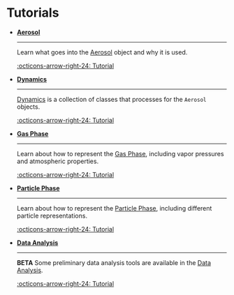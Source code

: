 # Tutorials

<div class="grid cards" markdown>

-   __[Aerosol](Aerosol/index.md)__

    ---

    Learn what goes into the [Aerosol](Aerosol/index.md) object and why it is used.

    [:octicons-arrow-right-24: Tutorial](Aerosol/index.md)

-   __[Dynamics](Dynamics/index.md)__

    ---

    [Dynamics](Dynamics/index.md) is a collection of classes that processes for the `Aerosol` objects.

    [:octicons-arrow-right-24: Tutorial](Dynamics/index.md)

-   __[Gas Phase](Gas_Phase/index.md)__

    ---

    Learn about how to represent the [Gas Phase](Gas_Phase/index.md), including vapor pressures and atmospheric properties.

    [:octicons-arrow-right-24: Tutorial](Gas_Phase/index.md)

-   __[Particle Phase](Particle_Phase)__

    ---

    Learn about how to represent the [Particle Phase](Particle_Phase/index.md), including different particle representations.

    [:octicons-arrow-right-24: Tutorial](Particle_Phase/index.md)

-   __[Data Analysis](Data_Analysis/index.md)__

    ---

    **BETA** Some preliminary data analysis tools are available in the [Data Analysis](Data_Analysis/index.md).

    [:octicons-arrow-right-24: Tutorial](Data_Analysis/index.md)

</div>